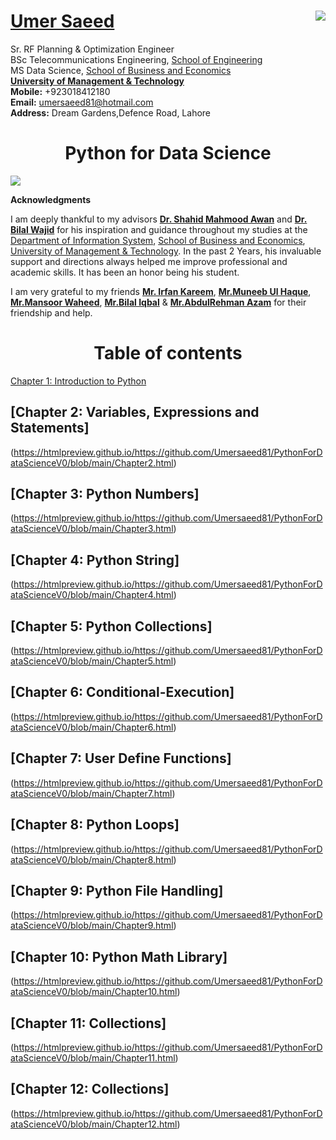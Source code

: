 #  [Umer Saeed](https://www.linkedin.com/in/engumersaeed/)            <img src="https://www.umt.edu.pk/style/images/umt-logo.jpg" align="right"/>
Sr. RF Planning & Optimization Engineer<br>
BSc Telecommunications Engineering, [School of Engineering](https://sen.umt.edu.pk/)<br>
MS Data Science, [School of Business and Economics](sbe.umt.edu.pk)<br>
**[University of Management & Technology](www.umt.edu.pk)**<br>
**Mobile:**     +923018412180<br>
**Email:**  umersaeed81@hotmail.com<br>
**Address:** Dream Gardens,Defence Road, Lahore<br>
<h1 align="center">Python for Data Science</h1>
 <img src="https://www.python.org/static/img/python-logo.png" align="center"/>
 
 **Acknowledgments**

I am deeply thankful to my advisors [**Dr. Shahid Mahmood Awan**](https://uk.linkedin.com/in/shahidmawan) and [**Dr. Bilal Wajid**](https://www.linkedin.com/in/dr-bilal-wajid-98949276/) for his inspiration and guidance throughout my studies at the [Department of Information System](https://sbe.umt.edu.pk/iss1/home.aspx), [School of Business and Economics](sbe.umt.edu.pk), [University of Management & Technology](www.umt.edu.pk). In the past 2 Years, his invaluable support and directions always helped me improve professional and academic skills. It has been an honor being his student.

I am very grateful to my friends [**Mr. Irfan Kareem**](https://www.linkedin.com/in/irfan-kareem-a89ba021/), [**Mr.Muneeb Ul Haque**](https://www.linkedin.com/in/muneeb-ul-haque-86551728/), [**Mr.Mansoor Waheed**](https://www.linkedin.com/in/mansoor-waheed-26925021/), [**Mr.Bilal Iqbal**](https://www.linkedin.com/in/bilal-iqbal-5354a324/) & [**Mr.AbdulRehman Azam**](https://www.linkedin.com/in/areh-azam/) for their friendship and help.

# <h1 align="center"> Table of contents

[Chapter 1: Introduction to Python](https://htmlpreview.github.io/https://github.com/Umersaeed81/PythonForDataScienceV0/blob/main/Chapter1.html)
## [Chapter 2: Variables, Expressions and Statements]
(https://htmlpreview.github.io/https://github.com/Umersaeed81/PythonForDataScienceV0/blob/main/Chapter2.html)
## [Chapter 3:  Python Numbers]
(https://htmlpreview.github.io/https://github.com/Umersaeed81/PythonForDataScienceV0/blob/main/Chapter3.html)
## [Chapter 4:  Python String]
(https://htmlpreview.github.io/https://github.com/Umersaeed81/PythonForDataScienceV0/blob/main/Chapter4.html)
## [Chapter 5:  Python Collections]
(https://htmlpreview.github.io/https://github.com/Umersaeed81/PythonForDataScienceV0/blob/main/Chapter5.html)
## [Chapter 6:  Conditional-Execution]
(https://htmlpreview.github.io/https://github.com/Umersaeed81/PythonForDataScienceV0/blob/main/Chapter6.html)
## [Chapter 7:  User Define Functions]
(https://htmlpreview.github.io/https://github.com/Umersaeed81/PythonForDataScienceV0/blob/main/Chapter7.html)
## [Chapter 8:  Python Loops]
(https://htmlpreview.github.io/https://github.com/Umersaeed81/PythonForDataScienceV0/blob/main/Chapter8.html)
## [Chapter 9:  Python File Handling]
(https://htmlpreview.github.io/https://github.com/Umersaeed81/PythonForDataScienceV0/blob/main/Chapter9.html)
## [Chapter 10: Python Math Library]
(https://htmlpreview.github.io/https://github.com/Umersaeed81/PythonForDataScienceV0/blob/main/Chapter10.html)
## [Chapter 11: Collections]
(https://htmlpreview.github.io/https://github.com/Umersaeed81/PythonForDataScienceV0/blob/main/Chapter11.html)
## [Chapter 12: Collections]
(https://htmlpreview.github.io/https://github.com/Umersaeed81/PythonForDataScienceV0/blob/main/Chapter12.html)
